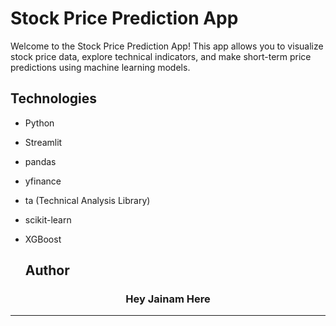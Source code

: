 # Stock Price Prediction App

Welcome to the Stock Price Prediction App! This app allows you to visualize stock price data, explore technical indicators, and make short-term price predictions using machine learning models.


## Technologies

- Python
- Streamlit
- pandas
- yfinance
- ta (Technical Analysis Library)
- scikit-learn
- XGBoost

  ## Author

<h3 align="center">Hey Jainam Here</h3>

---
